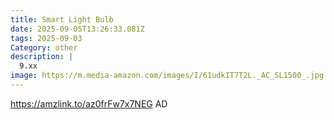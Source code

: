 ```yaml
---
title: Smart Light Bulb
date: 2025-09-05T13:26:33.081Z
tags: 2025-09-03
Category: other
description: |
  9.xx
image: https://m.media-amazon.com/images/I/61udkIT7T2L._AC_SL1500_.jpg
---
```

https://amzlink.to/az0frFw7x7NEG
AD